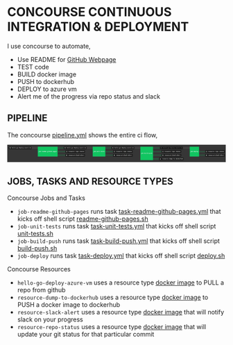 # CONCOURSE CONTINUOUS INTEGRATION & DEPLOYMENT

I use concourse to automate,

* Use README for
  [GitHub Webpage](https://jeffdecola.github.io/hello-go-deploy-azure-vm/)
* TEST code
* BUILD docker image
* PUSH to dockerhub
* DEPLOY to azure vm
* Alert me of the progress via repo status and slack

## PIPELINE

The concourse
[pipeline.yml](https://github.com/JeffDeCola/hello-go-deploy-azure-vm/blob/master/ci/pipeline.yml)
shows the entire ci flow,

![IMAGE - hello-go-deploy-azure-vm concourse ci pipeline - IMAGE](docs/pics/hello-go-deploy-azure-vm-pipeline.jpg)

## JOBS, TASKS AND RESOURCE TYPES

Concourse Jobs and Tasks

* `job-readme-github-pages` runs task
  [task-readme-github-pages.yml](https://github.com/JeffDeCola/hello-go-deploy-azure-vm/blob/master/ci/tasks/task-readme-github-pages.yml)
  that kicks off shell script
  [readme-github-pages.sh](https://github.com/JeffDeCola/hello-go-deploy-azure-vm/blob/master/ci/scripts/readme-github-pages.sh)
* `job-unit-tests` runs task
  [task-unit-tests.yml](https://github.com/JeffDeCola/hello-go-deploy-azure-vm/blob/master/ci/tasks/task-unit-tests.yml)
  that kicks off shell script
  [unit-tests.sh](https://github.com/JeffDeCola/hello-go-deploy-azure-vm/tree/master/ci/scripts/unit-tests.sh)
* `job-build-push` runs task
  [task-build-push.yml](https://github.com/JeffDeCola/hello-go-deploy-azure-vm/blob/master/ci/tasks/task-build-push.yml)
  that kicks off shell script
  [build-push.sh](https://github.com/JeffDeCola/hello-go-deploy-azure-vm/tree/master/ci/scripts/build-push.sh)
* `job-deploy` runs task
  [task-deploy.yml](https://github.com/JeffDeCola/hello-go-deploy-azure-vm/blob/master/ci/tasks/task-deploy.yml)
  that kicks off shell script
  [deploy.sh](https://github.com/JeffDeCola/hello-go-deploy-azure-vm/tree/master/ci/scripts/deploy.sh)

Concourse Resources

* `hello-go-deploy-azure-vm` uses a resource type
  [docker image](https://hub.docker.com/r/concourse/git-resource/)
  to PULL a repo from github
* `resource-dump-to-dockerhub` uses a resource type
  [docker image](https://hub.docker.com/r/concourse/docker-image-resource/)
  to PUSH a docker image to dockerhub
* `resource-slack-alert` uses a resource type
  [docker image](https://hub.docker.com/r/cfcommunity/slack-notification-resource)
  that will notify slack on your progress
* `resource-repo-status` uses a resource type
  [docker image](https://hub.docker.com/r/jeffdecola/github-status-resource-clone)
  that will update your git status for that particular commit
